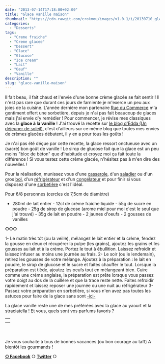 ```yaml
---
date: "2013-07-14T17:18:00+02:00"
title: "Glace vanille maison"
thumbnail: "https://cdn.rawgit.com/crokmou/images/v1.0.1/i/20130710_glace_vanille_0045.jpg"
categories:
  - "Desserts"
tags:
  - "Creme fraiche"
  - "Creme glacee"
  - "Dessert"
  - "Glace"
  - "Glucose"
  - "Ice cream"
  - "Lait"
  - "Oeuf"
  - "Vanille"
description: ""
slug: "glace-vanille-maison"
---
```


Il fait beau, il fait chaud et l'envie d'une bonne crème glacée se fait sentir ! Il n'est pas rare que durant ces jours de farniente je m'exerce un peu aux joies de la cuisine. L'année dernière mon partenaire [Rue du Commerce](http://www.rueducommerce.fr/) m'a gentiment offert une sorbetière, depuis je n'ai pas fait beaucoup de glaces mais j'ai envie d'y remédier ! Pour commencer, je révise mes classiques avec la **glace à la vanille** ! J'ai trouvé la recette sur [le blog d'Edda (Un déjeuner de soleil)](http://www.undejeunerdesoleil.com/), c'est d'ailleurs sur ce même blog que toutes mes envies de crèmes glacées débutent, il y en a pour tous les goûts !

Je n'ai pas été déçue par cette recette, la glace ressort onctueuse avec un (sacré) bon goût de vanille ! Le sirop de glucose fait que la glace est un peu moins "bloc de béton" que d'habitude et croyez moi ça fait toute la différence ! Si vous testez cette crème glacée, n'hésitez pas à m'en dire des nouvelles !

Pour la réalisation, munissez vous d'une [casserole](http://www.rueducommerce.fr/m/pl/malid:115), d'un [saladier](http://www.rueducommerce.fr/m/pl/malid:4769897) ou d'un gros [bol](http://www.rueducommerce.fr/m/pl/malid:4769881), d'un [réfrigérateur](http://www.rueducommerce.fr/m/pl/malid:9633584) et d'un [congélateur](http://www.rueducommerce.fr/m/pl/malid:9633581) et pour finir si vous disposez d'une [sorbetière](http://www.rueducommerce.fr/m/pl/malid:9633614) c'est l'idéal.

Pour 6/8 personnes (cercles de 7,5cm de diamètre)

- 280ml de lait entier - 12cl de crème fraîche liquide - 55g de sucre en poudre - 25g de sirop de glucose (arome miel pour moi c'est le seul que j'ai trouvé) - 35g de lait en poudre - 2 jaunes d'oeufs - 2 gousses de vanilles

**○○○**

1- Le matin très tôt (ou la veille), mélangez le lait entier et la crème, fendez la gousse en deux et récupérer la pulpe (les grains), ajoutez les grains et les gousses au lait et à la crème. Portez le tout à ébullition. Laissez refroidir et laissez infuser au moins une journée au frais. 2- Le soir (ou le lendemain), retirez les gousses de votre mélange. Ajoutez à la préparation : le lait en poudre, le sirop de glucose et le sucre et faites chauffer le tout. Lorsque la préparation est tiède, ajoutez les oeufs tout en mélangeant bien. Cuire comme une crème anglaise, la préparation est prête lorsque vous passez votre doigt au dos de la cuillère et que la trace reste nette. Faites refroidir rapidement et laissez reposer une journée ou une nuit au réfrigérateur 3- Passez votre préparation en sorbetière, si vous n'en avez pas toutes les astuces pour faire de la glace sans sont [-ici-](http://www.undejeunerdesoleil.com/2013/06/glaces-sorbets-maison-sans-sorbetiere-astuces.html)

La glace vanille reste une de mes préférées avec la glace au yaourt et la straciatella ! Et vous, quels sont vos parfums favoris ?

<table style="clear: right; margin-bottom: 1em; margin-left: auto; margin-right: auto; text-align: center; height: 51px;" width="180" cellspacing="0" cellpadding="0" align="center">

<tbody>

<tr>

<td style="text-align: center;"></td>

</tr>

<tr>

<td style="text-align: center;"></td>

</tr>

</tbody>

</table>

Je vous souhaite à tous de bonnes vacances (ou bon courage au taff) A bientôt les gourmands !

[**○<span style="font-size: xx-small; margin: 0px; outline: 0px; padding: 0px;"><span style="font-family: Arial, Helvetica, sans-serif; margin: 0px; outline: 0px; padding: 0px;"> </span></span>Facebook**](https://www.facebook.com/pages/CroKMou/148093255259077) ○ [**Twitter**](https://twitter.com/Crokmou) ○